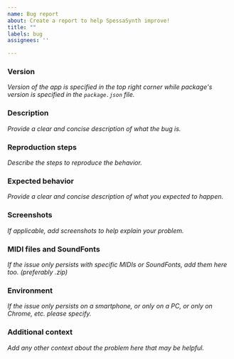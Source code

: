 ```yaml
---
name: Bug report
about: Create a report to help SpessaSynth improve!
title: ""
labels: bug
assignees: ''

---
```


### Version
*Version of the app is specified in the top right corner while package's version is specified in the `package.json` file.*

### Description
*Provide a clear and concise description of what the bug is.*

### Reproduction steps
*Describe the steps to reproduce the behavior.*

### Expected behavior
*Provide a clear and concise description of what you expected to happen.*

### Screenshots
*If applicable, add screenshots to help explain your problem.*

### MIDI files and SoundFonts
*If the issue only persists with specific MIDIs or SoundFonts, add them here too. (preferably .zip)*

### Environment
*If the issue only persists on a smartphone, or only on a PC, or only on Chrome, etc. please specify.*

### Additional context
*Add any other context about the problem here that may be helpful.*
